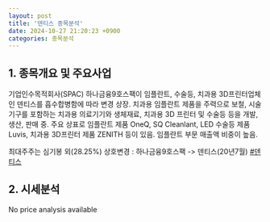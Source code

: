 ```yaml
---
layout: post
title: '덴티스 종목분석'
date: 2024-10-27 21:20:23 +0900
categories: 종목분석
---
```


## 1. 종목개요 및 주요사업

기업인수목적회사(SPAC) 하나금융9호스팩이 임플란트, 수술등, 치과용 3D프린터업체인 덴티스를 흡수합병함에 따라 변경 상장. 치과용 임플란트 제품을 주력으로 보철, 시술기구를 포함하는 치과용 의료기기와 생체재료, 치과용 3D 프린터 및 수술등 등을 개발, 생산, 판매 중. 주요 상표로 임플란트 제품 OneQ, SQ Cleanlant, LED 수술등 제품 Luvis, 치과용 3D프린터 제품 ZENITH 등이 있음. 임플란트 부문 매출액 비중이 높음. 

최대주주는 심기봉 외(28.25%) 상호변경 : 하나금융9호스팩 -> 덴티스(20년7월)
[#덴티스](#)

## 2. 시세분석

No price analysis available
